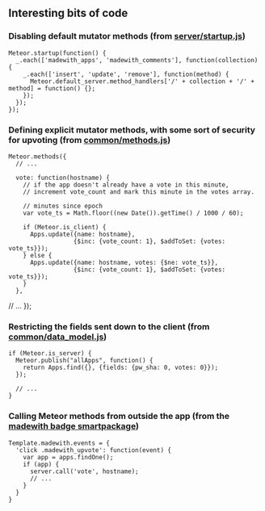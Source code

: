 ## Interesting bits of code

### Disabling default mutator methods (from [server/startup.js](https://github.com/meteor/madewith/blob/master/server/startup.js))

    Meteor.startup(function() {
      _.each(['madewith_apps', 'madewith_comments'], function(collection) {
        _.each(['insert', 'update', 'remove'], function(method) {
          Meteor.default_server.method_handlers['/' + collection + '/' + method] = function() {};
        });
      });
    });

### Defining explicit mutator methods, with some sort of security for upvoting (from [common/methods.js](https://github.com/meteor/madewith/blob/avital/common/methods.js))

    Meteor.methods({
      // ...
    
      vote: function(hostname) {
        // if the app doesn't already have a vote in this minute,
        // increment vote_count and mark this minute in the votes array.

        // minutes since epoch
        var vote_ts = Math.floor((new Date()).getTime() / 1000 / 60);
    
        if (Meteor.is_client) {
          Apps.update({name: hostname},
                      {$inc: {vote_count: 1}, $addToSet: {votes: vote_ts}});
        } else {
          Apps.update({name: hostname, votes: {$ne: vote_ts}},
                      {$inc: {vote_count: 1}, $addToSet: {votes: vote_ts}});
        }
      },

  // ...
});

### Restricting the fields sent down to the client (from [common/data_model.js](https://github.com/meteor/madewith/blob/avital/common/data_model.js))

    if (Meteor.is_server) {
      Meteor.publish("allApps", function() {
        return Apps.find({}, {fields: {pw_sha: 0, votes: 0}});
      });

      // ...
    }

### Calling Meteor methods from outside the app (from the [madewith badge smartpackage](https://github.com/meteor/meteor/blob/master/packages/madewith/madewith.js))

    Template.madewith.events = {
      'click .madewith_upvote': function(event) {
        var app = apps.findOne();
        if (app) {
          server.call('vote', hostname);
          // ...
        }
      }
    }
